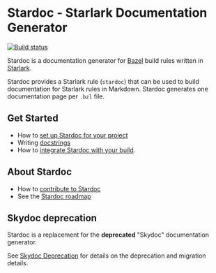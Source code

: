# Stardoc - Starlark Documentation Generator

[![Build status](hhttps://badge.buildkite.com/d8594eb71e4869c792cce22428b08e03b345f9c65dc603d70b.svg?branch=master)](https://buildkite.com/bazel/skydoc-postsubmit)

Stardoc is a documentation generator for [Bazel](https://bazel.build) build rules
written in [Starlark](https://bazel.build/docs/skylark/index.html).

Stardoc provides a Starlark rule (`stardoc`) that can be used to build documentation
for Starlark rules in Markdown. Stardoc generates one documentation page per `.bzl` file.

## Get Started

* How to [set up Stardoc for your project](docs/getting_started_stardoc.md)
* Writing [docstrings](docs/writing_stardoc.md)
* How to [integrate Stardoc with your build](docs/generating_stardoc.md).

## About Stardoc

* How to [contribute to Stardoc](docs/contributing.md)
* See the [Stardoc roadmap](docs/roadmap.md)

## Skydoc deprecation

Stardoc is a replacement for the **deprecated** "Skydoc" documentation generator.

See [Skydoc Deprecation](docs/skydoc_deprecation.md) for
details on the deprecation and migration details.
